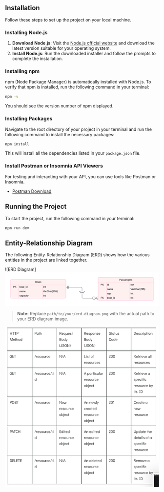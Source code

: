 
## Installation

Follow these steps to set up the project on your local machine.

### Installing Node.js

1. **Download Node.js**: Visit the [Node.js official website](https://nodejs.org/) and download the latest version suitable for your operating system.
2. **Install Node.js**: Run the downloaded installer and follow the prompts to complete the installation.

### Installing npm

npm (Node Package Manager) is automatically installed with Node.js. To verify that npm is installed, run the following command in your terminal:

```sh
npm -v
```

You should see the version number of npm displayed.

### Installing Packages

Navigate to the root directory of your project in your terminal and run the following command to install the necessary packages:

```sh
npm install
```

This will install all the dependencies listed in your `package.json` file.

### Install Postman or Insomnia API Viewers

For testing and interacting with your API, you can use tools like Postman or Insomnia.

- [Postman Download](https://www.postman.com/downloads/)

## Running the Project

To start the project, run the following command in your terminal:

```sh
npm run dev
```

## Entity-Relationship Diagram

The following Entity-Relationship Diagram (ERD) shows how the various entities in the project are linked together.

![ERD Diagram] ![alt text](image-1.png)

> **Note:** Replace `path/to/your/erd-diagram.png` with the actual path to your ERD diagram image.



![alt text](image.png)